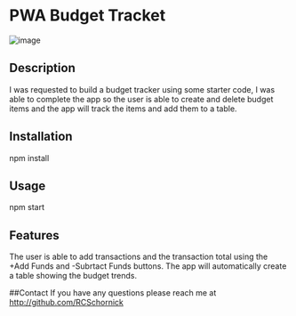 # PWA Budget Tracket

![image](https://user-images.githubusercontent.com/94027300/165267208-d0c869c0-f7fe-4458-a153-617be346ae5a.png)


  
  ## Description
 I was requested to build a budget tracker using some starter code, I was able to complete the app so the user is able to create and delete budget items and the app will track the items and add them to a table.
 

  ## Installation
  npm install

  ## Usage
  npm start
  
  ## Features
  The user is able to add transactions and the transaction total using the +Add Funds and -Subrtact Funds buttons.
  The app will automatically create a table showing the budget trends.

 ##Contact
If you have any questions please reach me at http://github.com/RCSchornick
